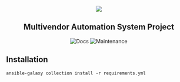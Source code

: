 <p align="center">
    <img src="https://netmvas.github.io/icon.png">
</p>

<h2 align="center">Multivendor Automation System Project</h2>

<p align="center">
    <img alt="Docs" src="https://img.shields.io/badge/docs-latest-blue" href="https://NETMVAS.github.io">
    <img alt="Maintenance" src="https://img.shields.io/maintenance/yes/2021">
</p>

## Installation

`ansible-galaxy collection install -r requirements.yml`